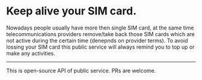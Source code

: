 # Keep alive your SIM card.

Nowadays people usually have more then single SIM card, at the same time telecommunications providers remove/take back those SIM cards which are not active during the certain time (denepnds on provider terms).
To avoid lossing your SIM card this public service will always remind you to top up or make any activities.


---

This is open-source API of public service.
PRs are welcome.